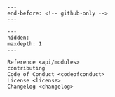 ```{include} ../README.md
---
end-before: <!-- github-only -->
---
```

[license]: license
[contributor guide]: contributing
[command-line reference]: usage
[changelog]: changelog

```{toctree}
---
hidden:
maxdepth: 1
---

Reference <api/modules>
contributing
Code of Conduct <codeofconduct>
License <license>
Changelog <changelog>
```
